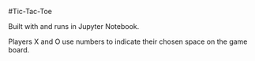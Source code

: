 #Tic-Tac-Toe

Built with and runs in Jupyter Notebook. 

Players X and O use numbers to indicate their chosen space on the game board. 


